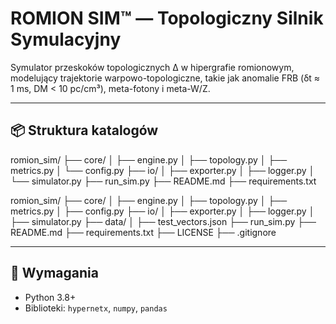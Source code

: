 # ROMION SIM™ — Topologiczny Silnik Symulacyjny

Symulator przeskoków topologicznych Δ w hipergrafie romionowym, modelujący trajektorie warpowo-topologiczne, takie jak anomalie FRB (δt ≈ 1 ms, DM < 10 pc/cm³), meta-fotony i meta-W/Z.

---

## 📦 Struktura katalogów
romion_sim/
  ├── core/
  │   ├── engine.py
  │   ├── topology.py
  │   ├── metrics.py
  │   └── config.py
  ├── io/
  │   ├── exporter.py
  │   ├── logger.py
  │   └── simulator.py
  ├── run_sim.py
  ├── README.md
  ├── requirements.txt

romion_sim/
├── core/
│   ├── engine.py
│   ├── topology.py
│   ├── metrics.py
│   ├── config.py
├── io/
│   ├── exporter.py
│   ├── logger.py
│   ├── simulator.py
├── data/
│   ├── test_vectors.json
├── run_sim.py
├── README.md
├── requirements.txt
├── LICENSE
├── .gitignore

---

## 🔧 Wymagania

- Python 3.8+
- Biblioteki: `hypernetx`, `numpy`, `pandas`
